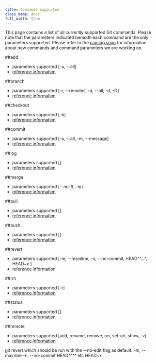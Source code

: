 ```yaml
---
title: Commands supported
class_name: docs
full_width: true
---
```


This page contains a list of all currently supported Git commands. Please note that the parameters indicated beneath each command are the only parameters supported. Please refer to the [coming soon](/docs/git/coming) for information about new commands and command parameters we are working on.

##add
- parameters supported [-a, --all]
- [reference information](http://git-scm.com/docs/git-add)

##branch
- parameters supported [-r, --remotes, -a, --all, -d, -D]
- [reference information](http://git-scm.com/docs/git-branch)

##checkout
- parameters supported [-b]
- [reference information](http://git-scm.com/docs/git-checkout)

##commit
- parameters supported [-a, --all, -m, --message]
- [reference information](http://git-scm.com/docs/git-commit)

##log
- parameters supported []
- [reference information](http://git-scm.com/docs/git-log)

##merge
- parameters supported [--no-ff, -m]
- [reference information](http://git-scm.com/docs/git-merge)

##pull
- parameters supported []
- [reference information](http://git-scm.com/docs/git-pull)

##push
- parameters supported []
- [reference information](http://git-scm.com/docs/git-push)

##revert
- parameters supported [-m, --mainline, -n, --no-commit, HEAD^^...^, HEAD~x
]
- [reference information](http://git-scm.com/docs/git-revert)

##rm
- parameters supported [-r]
- [reference information](http://git-scm.com/docs/git-rm)

##status
- parameters supported []
- [reference information](http://git-scm.com/docs/git-status)

##remote
- parameters supported [add, rename, remove, rm, set-url, show, -v]
- [reference information](http://git-scm.com/docs/git-remote)

git revert <commit> which should be run with the --no-edit flag as default.
-m, --mainline
-n, --no-commit
HEAD^^^^ etc
HEAD~x

